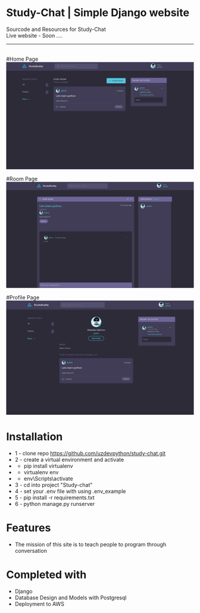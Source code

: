 # Study-Chat | Simple Django website 
Sourcode and Resources for Study-Chat <br>
Live website - Soon .... <hr><br>
#Home Page
<img src="./static/homes.jpg">

#Room Page
<img src="./static/room.jpg">

#Profile Page
<img src="./static/profile.jpg">


# Installation
* 1 - clone repo https://github.com/uzdevpython/study-chat.git
* 2 - create a virtual environment and activate
*  - pip install virtualenv
*  - virtualenv env
*  - env\Scripts\activate
* 3 - cd into project "Study-chat"
* 4 - set your .env file with using .env_example
* 5 - pip install -r requirements.txt
* 6 - python manage.py runserver


# Features
* The mission of this site is to teach people to program through conversation


# Completed with
* Django 
* Database Design and Models with Postgresql
* Deployment to AWS


